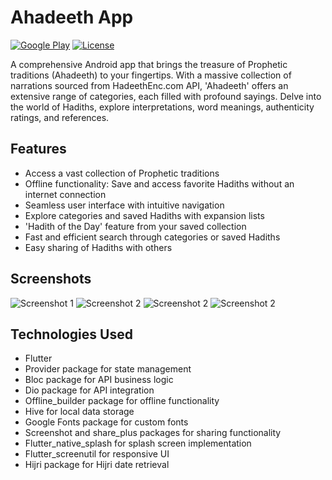 # Ahadeeth App

[![Google Play](https://img.shields.io/badge/Google%20Play-Download-brightgreen)]([link-to-your-app](https://play.google.com/store/apps/details?id=com.prof_nagi.ahadith))
[![License](https://img.shields.io/badge/License-MIT-blue.svg)](LICENSE)

A comprehensive Android app that brings the treasure of Prophetic traditions (Ahadeeth) to your fingertips. With a massive collection of narrations sourced from HadeethEnc.com API, 'Ahadeeth' offers an extensive range of categories, each filled with profound sayings. Delve into the world of Hadiths, explore interpretations, word meanings, authenticity ratings, and references.

## Features
- Access a vast collection of Prophetic traditions
- Offline functionality: Save and access favorite Hadiths without an internet connection
- Seamless user interface with intuitive navigation
- Explore categories and saved Hadiths with expansion lists
- 'Hadith of the Day' feature from your saved collection
- Fast and efficient search through categories or saved Hadiths
- Easy sharing of Hadiths with others

## Screenshots
![Screenshot 1](https://play-lh.googleusercontent.com/uDgWVNrPAe1tDtlVkSrrLFgvCWLaWKoo7DwKSa1NPyyvyb667CTEHVnbRty1Q15Reure=w2560-h1440-rw)
![Screenshot 2](https://play-lh.googleusercontent.com/1-euiBtQl8rTUlpfuL3KAKOGpX80rSjUBGLsI152rMcsmoeOqYebcXtQyzDUE-WVtUkS=w526-h296-rw)
![Screenshot 2](https://play-lh.googleusercontent.com/PPi97gOwZluTmN7hoP5bKPMzk-uaTgdWzdvIiG9FYvUMyCQnE2jC6OMMNBtZjgl4Rw=w526-h296-rw)
![Screenshot 2](https://play-lh.googleusercontent.com/mBRKfL5hFuBV_z3ps9-laqDnCpVvwwBjjrXql8CXaQEXUSDq1pMwRFg_SwL4h3mK0EM=w526-h296-rw)

## Technologies Used
- Flutter
- Provider package for state management
- Bloc package for API business logic
- Dio package for API integration
- Offline_builder package for offline functionality
- Hive for local data storage
- Google Fonts package for custom fonts
- Screenshot and share_plus packages for sharing functionality
- Flutter_native_splash for splash screen implementation
- Flutter_screenutil for responsive UI
- Hijri package for Hijri date retrieval
